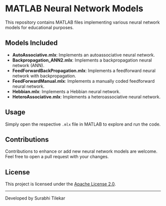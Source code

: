 # MATLAB Neural Network Models

This repository contains MATLAB files implementing various neural network models for educational purposes.

## Models Included

- **AutoAssociative.mlx**: Implements an autoassociative neural network.
- **Backpropagation_ANN2.mlx**: Implements a backpropagation neural network (ANN).
- **FeedForwardBackPropagation.mlx**: Implements a feedforward neural network with backpropagation.
- **FeedForwardManual.mlx**: Implements a manually coded feedforward neural network.
- **Hebbian.mlx**: Implements a Hebbian neural network.
- **HeteroAssociative.mlx**: Implements a heteroassociative neural network.

## Usage

Simply open the respective `.mlx` file in MATLAB to explore and run the code.

## Contributions

Contributions to enhance or add new neural network models are welcome. Feel free to open a pull request with your changes.

## License

This project is licensed under the [Apache License 2.0](LICENSE).

---

Developed by Surabhi Tilekar
